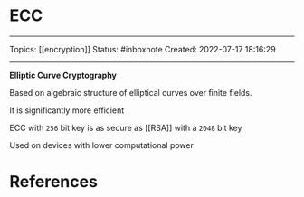 # ECC
---
Topics: [[encryption]]
Status: #inboxnote
Created: 2022-07-17 18:16:29

---

**Elliptic Curve Cryptography**

Based on algebraic structure of elliptical curves over finite fields.

It is significantly more efficient

ECC with `256` bit key is as secure as [[RSA]] with a `2048` bit key

Used on devices with lower computational power

# References
